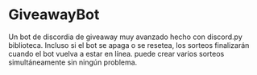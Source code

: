 # GiveawayBot
Un bot de discordia de giveaway muy avanzado hecho con discord.py biblioteca. Incluso si el bot se apaga o se resetea, los sorteos finalizarán cuando el bot vuelva a estar en línea. puede crear varios sorteos simultáneamente sin ningún problema. 
